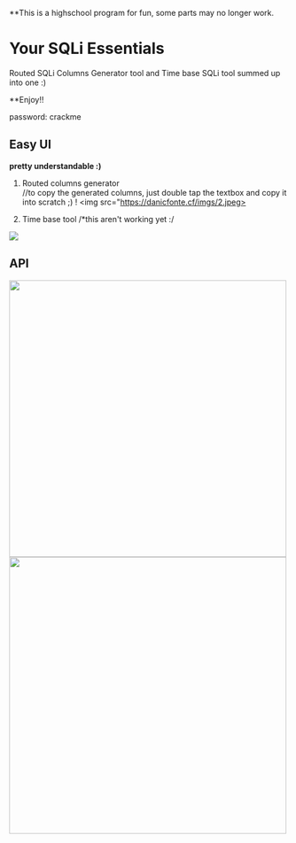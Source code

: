 **This is a highschool program for fun, some parts may no longer work.

# Your SQLi Essentials
Routed SQLi Columns Generator tool and Time base SQLi tool summed up into one :)

**Enjoy!!

password: crackme

##  Easy UI
**pretty understandable :)**

1. Routed columns generator
<br>//to copy the generated columns, just double tap the textbox and copy it into scratch ;) !
<img src="https://danicfonte.cf/imgs/2.jpeg>

2. Time base tool
/*this aren't working yet :/
<img src="https://danicfonte.cf/imgs/3.jpeg">

##  API

<img src="https://danicfonte.cf/imgs/11-1.jpg" width="500px" height="500px">
<img src="https://danicfonte.cf/imgs/Capture1.jpg" width="500px" height="500px">


